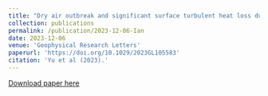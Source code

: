 ```yaml
---
title: "Dry air outbreak and significant surface turbulent heat loss during hurricane Ian: satellite and saildrone observations"
collection: publications
permalink: /publication/2023-12-06-Ian
date: 2023-12-06
venue: 'Geophysical Research Letters'
paperurl: 'https://doi.org/10.1029/2023GL105583'
citation: 'Yu et al (2023).'
---
```

[Download paper here](http://yanxu-chen.github.io/files/Chen2023_1.pdf)
